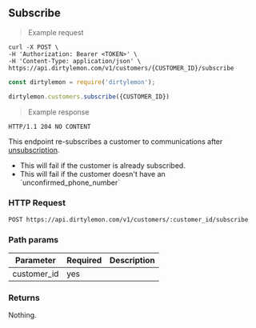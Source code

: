 ## Subscribe

> Example request

```shell
curl -X POST \
-H 'Authorization: Bearer <TOKEN>' \
-H 'Content-Type: application/json' \
https://api.dirtylemon.com/v1/customers/{CUSTOMER_ID}/subscribe
```

```javascript
const dirtylemon = require('dirtylemon');

dirtylemon.customers.subscribe({CUSTOMER_ID})
```

> Example response

```http
HTTP/1.1 204 NO CONTENT
```

This endpoint re-subscribes a customer to communications after [unsubscription](#unsubscribe).

<aside class="notice">
  <ul>
    <li>This will fail if the customer is already subscribed.</li>
    <li>This will fail if the customer doesn't have an `unconfirmed_phone_number`</li>
  </ul>
</aside>

### HTTP Request

`POST https://api.dirtylemon.com/v1/customers/:customer_id/subscribe`

### Path params

| Parameter | Required | Description |
| --------- | -------- | ------------|
| customer_id | yes |  |

### Returns

Nothing.
